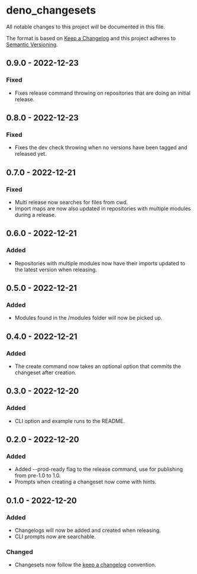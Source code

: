 # deno_changesets

All notable changes to this project will be documented in this file.

The format is based on [Keep a Changelog](http://keepachangelog.com/) and this
project adheres to [Semantic Versioning](http://semver.org/).

## 0.9.0 - 2022-12-23

### Fixed

- Fixes release command throwing on repositories that are doing an initial
  release.

## 0.8.0 - 2022-12-23

### Fixed

- Fixes the dev check throwing when no versions have been tagged and released
  yet.

## 0.7.0 - 2022-12-21

### Fixed

- Multi release now searches for files from cwd.
- Import maps are now also updated in repositories with multiple modules during
  a release.

## 0.6.0 - 2022-12-21

### Added

- Repositories with multiple modules now have their imports updated to the
  latest version when releasing.

## 0.5.0 - 2022-12-21

### Added

- Modules found in the /modules folder will now be picked up.

## 0.4.0 - 2022-12-21

### Added

- The create command now takes an optional option that commits the changeset
  after creation.

## 0.3.0 - 2022-12-20

### Added

- CLI option and example runs to the README.

## 0.2.0 - 2022-12-20

### Added

- Added --prod-ready flag to the release command, use for publishing from
  pre-1.0 to 1.0.
- Prompts when creating a changeset now come with hints.

## 0.1.0 - 2022-12-20

### Added

- Changelogs will now be added and created when releasing.
- CLI prompts now are searchable.

### Changed

- Changesets now follow the [keep a changelog](https://keepachangelog.com)
  convention.
